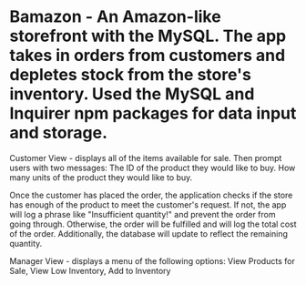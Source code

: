 # Bamazon - An Amazon-like storefront with the MySQL. The app takes in orders from customers and depletes stock from the store's inventory. Used the MySQL and Inquirer npm packages for data input and storage.

Customer View - displays all of the items available for sale. Then prompt users with two messages: The ID of the product they would like to buy. How many units of the product they would like to buy.

Once the customer has placed the order, the application checks if the store has enough of the product to meet the customer's request.
If not, the app will log a phrase like "Insufficient quantity!" and prevent the order from going through. Otherwise, the order will be fulfilled and will log the total cost of the order. Additionally, the database will update to reflect the remaining quantity.

Manager View - displays a menu of the following options: View Products for Sale, View Low Inventory, Add to Inventory
